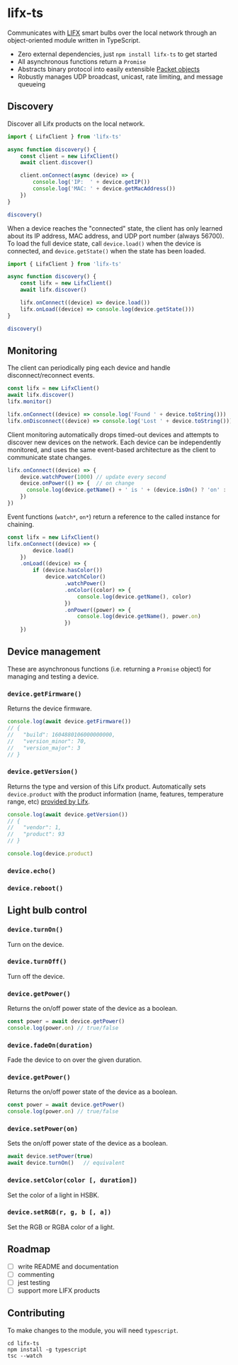 # lifx-ts

Communicates with [LIFX](https://www.lifx.com/) smart bulbs over the local network through an object-oriented module written in TypeScript.

- Zero external dependencies, just `npm install lifx-ts` to get started
- All asynchronous functions return a `Promise`
- Abstracts binary protocol into easily extensible [Packet objects](./src/packet)
- Robustly manages UDP broadcast, unicast, rate limiting, and message queueing

## Discovery

Discover all Lifx products on the local network.

```typescript
import { LifxClient } from 'lifx-ts'

async function discovery() {
	const client = new LifxClient()
	await client.discover()

	client.onConnect(async (device) => {
		console.log('IP:  ' + device.getIP())
		console.log('MAC: ' + device.getMacAddress())
	})
}

discovery()
```

When a device reaches the "connected" state, the client has only learned about its IP address, MAC address, and UDP port number (always 56700). To load the full device state, call `device.load()` when the device is connected, and `device.getState()` when the state has been loaded.

```typescript
import { LifxClient } from 'lifx-ts'

async function discovery() {
	const lifx = new LifxClient()
	await lifx.discover()

	lifx.onConnect((device) => device.load())
    lifx.onLoad((device) => console.log(device.getState()))
}

discovery()
```

## Monitoring

The client can periodically ping each device and handle disconnect/reconnect events.

```typescript
const lifx = new LifxClient()
await lifx.discover()
lifx.monitor()

lifx.onConnect((device) => console.log('Found ' + device.toString()))
lifx.onDisconnect((device) => console.log('Lost ' + device.toString()))
```

Client monitoring automatically drops timed-out devices and attempts to discover new devices on the network. Each device can be independently monitored, and uses the same event-based architecture as the client to communicate state changes.

```typescript
lifx.onConnect((device) => {
	device.watchPower(1000)	// update every second
    device.onPower(() => {	// on change
      console.log(device.getName() + ' is ' + (device.isOn() ? 'on' : 'off'))
    })
})
```

Event functions (`watch*`, `on*`) return a reference to the called instance for chaining.

```typescript
const lifx = new LifxClient()
lifx.onConnect((device) => {
		device.load()
	})
	.onLoad((device) => {
		if (device.hasColor())
			device.watchColor()
				  .watchPower()
	        	  .onColor((color) => {
				      console.log(device.getName(), color)
	        	  })
				  .onPower((power) => {
					  console.log(device.getName(), power.on)
				  })
	})
```

## Device management

These are asynchronous functions (i.e. returning a `Promise` object) for managing and testing a device.

### `device.getFirmware()`

Returns the device firmware.

```typescript
console.log(await device.getFirmware())
// {
//   "build": 1604880106000000000,
//   "version_minor": 70,
// 	 "version_major": 3
// }
```

### `device.getVersion()`

Returns the type and version of this Lifx product. Automatically sets `device.product` with the product information (name, features, temperature range, etc) [provided by Lifx](data/products.json).

```typescript
console.log(await device.getVersion())
// {
//   "vendor": 1,
//   "product": 93
// }

console.log(device.product)

```


### `device.echo()`

### `device.reboot()`

## Light bulb control

### `device.turnOn()`

Turn on the device.

### `device.turnOff()`

Turn off the device.

### `device.getPower()`

Returns the on/off power state of the device as a boolean.

```typescript
const power = await device.getPower()
console.log(power.on) // true/false
```

### `device.fadeOn(duration)`

Fade the device to on over the given duration.


### `device.getPower()`

Returns the on/off power state of the device as a boolean.

```typescript
const power = await device.getPower()
console.log(power.on) // true/false
```

### `device.setPower(on)`

Sets the on/off power state of the device as a boolean.

```typescript
await device.setPower(true)
await device.turnOn()	// equivalent
```


### `device.setColor(color [, duration])`

Set the color of a light in HSBK.

### `device.setRGB(r, g, b [, a])`

Set the RGB or RGBA color of a light.

## Roadmap

- [ ] write README and documentation
- [ ] commenting
- [ ] jest testing
- [ ] support more LIFX products

## Contributing

To make changes to the module, you will need `typescript`.

```
cd lifx-ts
npm install -g typescript
tsc --watch
```
